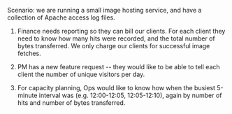 Scenario: we are running a small image hosting service, and have a
collection of Apache access log files.

1. Finance needs reporting so they can bill our clients.  For each
client they need to know how many hits were recorded, and the total
number of bytes transferred.  We only charge our clients for successful
image fetches.

2. PM has a new feature request -- they would like to be able to tell
each client the number of unique visitors per day.

3. For capacity planning, Ops would like to know how when the busiest
5-minute interval was (e.g. 12:00-12:05, 12:05-12:10), again by number
of hits and number of bytes transferred.

